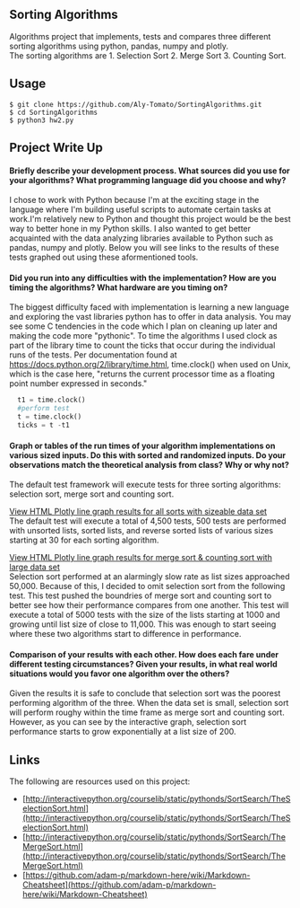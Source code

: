 ## Sorting Algorithms
Algorithms project that implements, tests and compares three different sorting algorithms using python, pandas, numpy and plotly.  
The sorting algorithms are 1. Selection Sort 2. Merge Sort 3. Counting Sort.

## Usage  
```
$ git clone https://github.com/Aly-Tomato/SortingAlgorithms.git  
$ cd SortingAlgorithms
$ python3 hw2.py  
```
## Project Write Up
#### Briefly describe your development process. What sources did you use for your algorithms? What programming language did you choose and why?  
I chose to work with Python because I'm at the exciting stage in the language where I'm building useful scripts to automate certain tasks at work.I'm relatively new to Python and thought this project would be the best way to better hone in my Python skills. I also wanted to get better acquainted with the data analyzing libraries available to Python such as pandas, numpy and plotly. Below you will see links to the results of these tests graphed out using these aformentioned tools.

#### Did you run into any difficulties with the implementation? How are you timing the algorithms? What hardware are you timing on?  
The biggest difficulty faced with implementation is learning a new language and exploring the vast libraries python has to offer in data analysis. You may see some C tendencies in the code which I plan on cleaning up later and making the code more "pythonic". To time the algorithms I used clock as part of the library time to count the ticks that occur during the individual runs of the tests. Per documentation found at https://docs.python.org/2/library/time.html, time.clock() when used on Unix, which is the case here, "returns the current processor time as a floating point number expressed in seconds."

```python
  t1 = time.clock()
  #perform test
  t = time.clock()
  ticks = t -t1
```


#### Graph or tables of the run times of your algorithm implementations on various sized inputs. Do this with sorted and randomized inputs. Do your observations match the theoretical analysis from class? Why or why not?
The default test framework will execute tests for three sorting algorithms: selection sort, merge sort and counting sort.  

[View HTML Plotly line graph results for all sorts with sizeable data set](https://htmlpreview.github.io/?https://github.com/Aly-Tomato/SortingAlgorithms/blob/master/Graph_4500.html "Timing Results Line Graph")  
The default test will execute a total of 4,500 tests, 500 tests are performed with unsorted lists, sorted lists, and reverse sorted lists of various sizes starting at 30 for each sorting algorithm. 

[View HTML Plotly line graph results for merge sort & counting sort with large data set](https://htmlpreview.github.io/?https://github.com/Aly-Tomato/SortingAlgorithms/blob/master/Merge%20%26%20Count%20Sort%20Large%20Set.html "Merge Sort & Counting Sort Line Graph Results")  
Selection sort performed at an alarmingly slow rate as list sizes approached 50,000. Because of this, I decided to omit selection sort from the following test. This test pushed the boundries of merge sort and counting sort to better see how their performance compares from one another. This test will execute a total of 5000 tests with the size of the lists starting at 1000 and growing until list size of close to 11,000. This was enough to start seeing where these two algorithms start to difference in performance.


#### Comparison of your results with each other. How does each fare under different testing circumstances? Given your results, in what real world situations would you favor one algorithm over the others?
Given the results it is safe to conclude that selection sort was the poorest performing algorithm of the three. When the data set is small, selection sort will perform roughy within the time frame as merge sort and counting sort. However, as you can see by the interactive graph, selection sort performance starts to grow exponentially at a list size of 200. 

## Links

The following are resources used on this project:
* [http://interactivepython.org/courselib/static/pythonds/SortSearch/TheSelectionSort.html](http://interactivepython.org/courselib/static/pythonds/SortSearch/TheSelectionSort.html)
* [http://interactivepython.org/courselib/static/pythonds/SortSearch/TheMergeSort.html](http://interactivepython.org/courselib/static/pythonds/SortSearch/TheMergeSort.html)
* [https://github.com/adam-p/markdown-here/wiki/Markdown-Cheatsheet](https://github.com/adam-p/markdown-here/wiki/Markdown-Cheatsheet)

